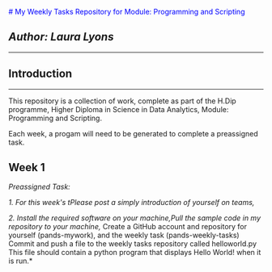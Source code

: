 <span style="color:blue"># My Weekly Tasks Repository for Module: Programming and Scripting</span>
## *Author: Laura Lyons*
***
## **Introduction**
***
This repository is a collection of work, complete as part of the H.Dip programme, Higher Diploma in Science in Data Analytics, Module: Programming and Scripting.

Each week, a progam will need to be generated to complete a preassigned task.

## **Week 1**

*Preassigned Task:*

*1. For this week's tPlease post a simply introduction of yourself on teams,*

*2. Install the required software on your machine,Pull the sample code in my repository to your machine,*
Create a GitHub account and repository for yourself (pands-mywork), and the weekly task (pands-weekly-tasks)
Commit and push a file to the weekly tasks repository called helloworld.py
This file should contain a python program that displays Hello World! when it is run.*